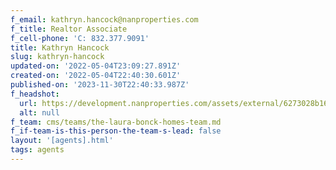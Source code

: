 ```yaml
---
f_email: kathryn.hancock@nanproperties.com
f_title: Realtor Associate
f_cell-phone: 'C: 832.377.9091'
title: Kathryn Hancock
slug: kathryn-hancock
updated-on: '2022-05-04T23:09:27.891Z'
created-on: '2022-05-04T22:40:30.601Z'
published-on: '2023-11-30T22:40:33.987Z'
f_headshot:
  url: https://development.nanproperties.com/assets/external/6273028b160a553d2f30675d_hancock2c20kathryn.jpeg
  alt: null
f_team: cms/teams/the-laura-bonck-homes-team.md
f_if-team-is-this-person-the-team-s-lead: false
layout: '[agents].html'
tags: agents
---
```



